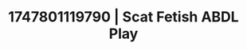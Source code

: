 ---
categories:
- Wet lips
- Cuckold kink
- Face sitting
- Tattooed beauties
- Intimate POV
image: /assets/images/1747801119790.jpg
layout: post
seo:
  description: Featured content with high-quality Scat Fetish, ABDL Play. HD images
    available.
  keywords: Scat Fetish, ABDL Play
  og_image: /assets/images/1747801119790.jpg
  schema_type: VisualArtwork
tags:
- ABDL Play
- Scat Fetish
- '#1747801119790'
title: 1747801119790 | Scat Fetish ABDL Play
---